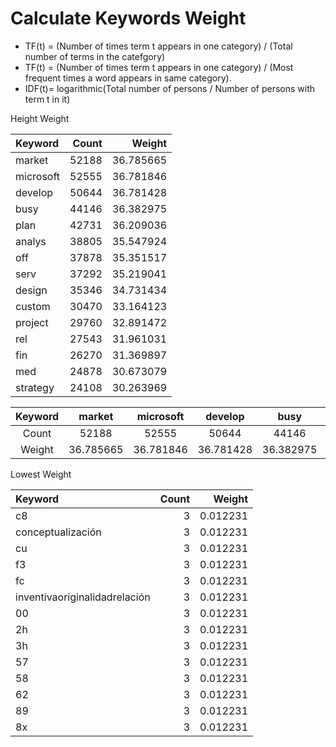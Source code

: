 # Calculate Keywords Weight

- TF(t) = (Number of times term t appears in one category) / (Total number of terms in the catefgory)
- TF(t) = (Number of times term t appears in one category) / (Most frequent times a word appears in same category).
- IDF(t)= logarithmic(Total number of persons / Number of persons with term t in it)

Height Weight

| Keyword | Count | Weight |  
| :--- | ---: | ---: |
| market |52188 | 36.785665 |
| microsoft | 52555 | 36.781846 |
| develop | 50644 | 36.781428 |
| busy | 44146 | 36.382975 |
| plan | 42731 | 36.209036 |
| analys | 38805 | 35.547924 |
| off | 37878 | 35.351517 |
| serv | 37292 | 35.219041 |
| design | 35346 | 34.731434 |
| custom | 30470 | 33.164123 |
| project | 29760 | 32.891472 |
| rel | 27543 | 31.961031 |
| fin | 26270 | 31.369897 |
| med | 24878 | 30.673079 |
| strategy | 24108 | 30.263969 |


| Keyword | market |microsoft |develop | busy| plan | analys | off | serv | design | custom | project | rel | fin | med | strategy |
|:---:|:---:|:---:|:---:|:---:|:---:|:---:|:---:|:---:|:---:|:---:|:---:|:---:|:---:|:---:|:---:|
| Count | 52188 | 52555 | 50644 | 44146 | 42731 | 38805 | 37878 | 37292 | 35346 | 30470 | 29760 | 27543 | 26270 | 24878 | 24878 |
| Weight |36.785665 |36.781846 |36.781428 |36.382975 |36.209036 |35.547924 |35.351517 |35.219041 | 34.731434 |33.164123 |32.891472 |31.961031 |31.369897 |30.673079 |30.263969 |


Lowest Weight

| Keyword | Count | Weight |  
| :--- | ---: | ---: |
| c8 |3 | 0.012231 |
| conceptualización | 3 | 0.012231 |
| cu | 3 | 0.012231 |
| f3 | 3 | 0.012231 |
| fc | 3 | 0.012231 |
| inventivaoriginalidadrelación | 3 | 0.012231 |
| 00 | 3 | 0.012231 |
| 2h | 3 | 0.012231 |
| 3h | 3 | 0.012231 |
| 57 | 3 | 0.012231 |
| 58 | 3 | 0.012231 |
| 62 | 3 | 0.012231 |
| 89 | 3 | 0.012231 |
| 8x | 3 | 0.012231 |
</div>
